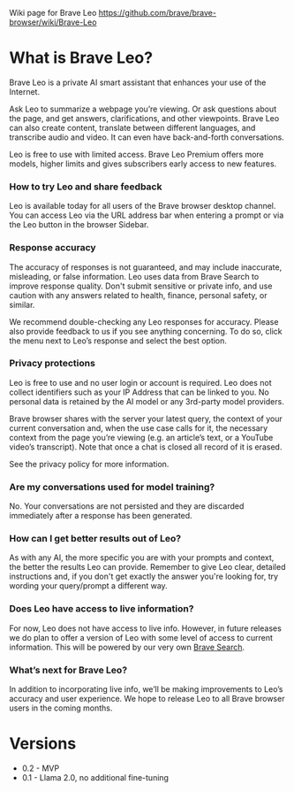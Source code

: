Wiki page for Brave Leo
https://github.com/brave/brave-browser/wiki/Brave-Leo

# What is Brave Leo?
Brave Leo is a private AI smart assistant that enhances your use of the Internet. 

Ask Leo to summarize a webpage you’re viewing. Or ask questions about the page, and get answers, clarifications, and other viewpoints. Brave Leo can also create content, translate between different languages, and transcribe audio and video. It can even have back-and-forth conversations.

Leo is free to use with limited access. Brave Leo Premium offers more models, higher limits and gives subscribers early access to new features. 

### How to try Leo and share feedback
Leo is available today for all users of the Brave browser desktop channel. You can access Leo via the URL address bar when entering a prompt or via the Leo button in the browser Sidebar.

### Response accuracy
The accuracy of responses is not guaranteed, and may include inaccurate, misleading, or false information. Leo uses data from Brave Search to improve response quality. Don't submit sensitive or private info, and use caution with any answers related to health, finance, personal safety, or similar. 

We recommend double-checking any Leo responses for accuracy. Please also provide feedback to us if you see anything concerning. To do so, click the menu next to Leo’s response and select the best option. 

### Privacy protections
Leo is free to use and no user login or account is required. Leo does not collect identifiers such as your IP Address that can be linked to you. No personal data is retained by the AI model or any 3rd-party model providers. 

Brave browser shares with the server your latest query, the context of your current conversation and, when the use case calls for it, the necessary context from the page you’re viewing (e.g. an article’s text, or a YouTube video’s transcript). Note that once a chat is closed all record of it is erased.

See the privacy policy for more information. 

### Are my conversations used for model training?
No. Your conversations are not persisted and they are discarded immediately after a response has been generated.
### How can I get better results out of Leo?
As with any AI, the more specific you are with your prompts and context, the better the results Leo can provide. Remember to give Leo clear, detailed instructions and, if you don't get exactly the answer you're looking for, try wording your query/prompt a different way.

### Does Leo have access to live information?
For now, Leo does not have access to live info. However, in future releases we do plan to offer a version of Leo with some level of access to current information. This will be powered by our very own [Brave Search](https://brave.com/search/).

### What’s next for Brave Leo?
In addition to incorporating live info, we’ll be making improvements to Leo’s accuracy and user experience. We hope to release Leo to all Brave browser users in the coming months.

# Versions

* 0.2 - MVP
* 0.1 - Llama 2.0, no additional fine-tuning

